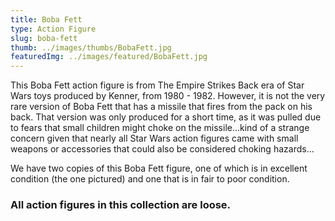 ```yaml
---
title: Boba Fett
type: Action Figure
slug: boba-fett
thumb: ../images/thumbs/BobaFett.jpg
featuredImg: ../images/featured/BobaFett.jpg
---
```


This Boba Fett action figure is from The Empire Strikes Back era of Star Wars toys produced by Kenner, from 1980 - 1982.  However, it is not the very rare version of Boba Fett that has a missile that fires from the pack on his back. That version was only produced for a short time, as it was pulled due to fears that small children might choke on the missile...kind of a strange concern given that nearly all Star Wars action figures came with small weapons or accessories that could also be considered choking hazards...

We have two copies of this Boba Fett figure, one of which is in excellent condition (the one pictured) and one that is in fair to poor condition.

### All action figures in this collection are loose.